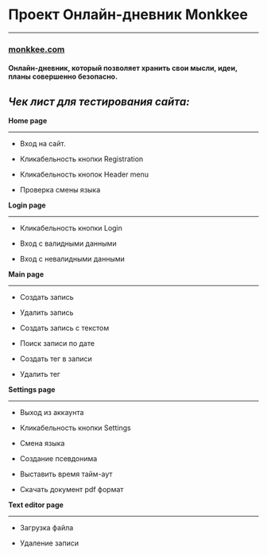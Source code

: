 # Проект Онлайн-дневник Monkkee
___
### [monkkee.com](https://monkkee.com/en)
#### Онлайн-дневник, который позволяет хранить свои мысли, идеи, планы совершенно безопасно.


## _Чек лист для тестирования сайта:_

**Home page**
___

+ Вход на сайт.

+ Кликабельность кнопки  Registration

+ Кликабельность кнопок Header menu

+ Проверка смены языка

**Login page**
___

+ Кликабельность кнопки  Login

+ Вход с валидными данными

+ Вход с невалидными данными


**Main page**
___

+ Создать запись

+ Удалить запись

+ Создать запись с текстом

+ Поиск записи по дате

+ Создать тег в записи

+ Удалить тег


**Settings page**
___

+ Выход из аккаунта

+ Кликабельность кнопки Settings

+ Смена языка

+ Создание псевдонима

+ Выставить время тайм-аут

+ Скачать документ pdf формат


**Text editor page**
___

+ Загрузка файла

+ Удаление записи 


